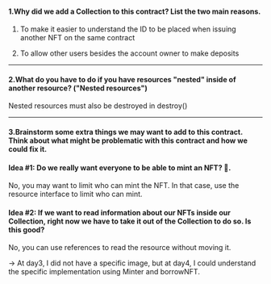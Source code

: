 #### 1.Why did we add a Collection to this contract? List the two main reasons.

1. To make it easier to understand the ID to be placed when issuing another NFT on the same contract

2. To allow other users besides the account owner to make deposits

---
#### 2.What do you have to do if you have resources "nested" inside of another resource? ("Nested resources")

Nested resources must also be destroyed in destroy()

---
#### 3.Brainstorm some extra things we may want to add to this contract. Think about what might be problematic with this contract and how we could fix it.


#### Idea #1: Do we really want everyone to be able to mint an NFT? 🤔.

No, you may want to limit who can mint the NFT. In that case, use the resource interface to limit who can mint.

#### Idea #2: If we want to read information about our NFTs inside our Collection, right now we have to take it out of the Collection to do so. Is this good?

No, you can use references to read the resource without moving it.


 -> At day3, I did not have a specific image, but at day4, I could understand the specific implementation using Minter and borrowNFT.
